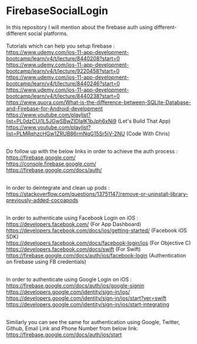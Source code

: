 # FirebaseSocialLogin
In this repository I will mention about the firebase auth using different-different social platforms.<br><br> Tutorials which can help you setup firebase : <br> https://www.udemy.com/ios-11-app-development-bootcamp/learn/v4/t/lecture/8440208?start=0 <br>
https://www.udemy.com/ios-11-app-development-bootcamp/learn/v4/t/lecture/9220458?start=0 <br>
https://www.udemy.com/ios-11-app-development-bootcamp/learn/v4/t/lecture/8440246?start=0 <br>
https://www.udemy.com/ios-11-app-development-bootcamp/learn/v4/t/lecture/8440238?start=0 <br>
https://www.quora.com/What-is-the-difference-between-SQLite-Database-and-Firebase-for-Android-development <br>
https://www.youtube.com/playlist?list=PL0dzCUj1L5JGwSBwZIDlalK1bJph6xNi9 (Let's Build That App)<br>
https://www.youtube.com/playlist?list=PLMRqhzcHGw1ZRUB86rmNqG15Sr5jV-2NU (Code With Chris)<br>


<br> Do follow up with the below links in order to achieve the auth process : <br>
https://firebase.google.com/ <br>
https://console.firebase.google.com/ <br>
https://firebase.google.com/docs/auth/ <br>

<br> In order to deintegrate and clean up pods : https://stackoverflow.com/questions/13751147/remove-or-uninstall-library-previously-added-cocoapods <br>

<br> In order to authenticate using Facebook Login on iOS : <br>
https://developers.facebook.com/ (For App Dashboard) <br>
https://developers.facebook.com/docs/ios/getting-started/ (Facebook iOS SDK)<br>
https://developers.facebook.com/docs/facebook-login/ios (For Objective C) <br>
https://developers.facebook.com/docs/swift (For Swift) <br>
https://firebase.google.com/docs/auth/ios/facebook-login (Authentication on firebase using FB credentials)<br>

<br> In order to authenticate using Google Login on iOS : <br>
https://firebase.google.com/docs/auth/ios/google-signin <br>
https://developers.google.com/identity/sign-in/ios/ <br>
https://developers.google.com/identity/sign-in/ios/start?ver=swift <br>
https://developers.google.com/identity/sign-in/ios/start-integrating <br>

<br> Similarly you can see the same for authentication using Google, Twitter, Github, Email Link and Phone Number from below link: <br> https://firebase.google.com/docs/auth/ios/start 
  
  
  




  
